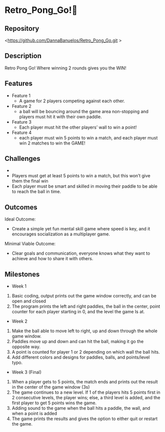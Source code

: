 # Retro_Pong_Go!🏓

## Repository
<https://github.com/DannaBanuelos/Retro_Pong_Go.git >

## Description
Retro Pong Go! Where winning 2 rounds gives you the WIN!

## Features
- Feature 1
	- A game for 2 players competing against each other.
- Feature 2
	- a ball will be bouncing around the game area non-stopping and players must hit it with their own paddle. 
- Feature 3
	- Each player must hit the other players’ wall to win a point!
- Feature 4
	- each player must win 5 points to win a match, and each player must win 2 matches to win the GAME!


## Challenges
- 
- Players must get at least 5 points to win a match, but this won’t give them the final win
- Each player must be smart and skilled in moving their paddle to be able to reach the ball in time.


## Outcomes
Ideal Outcome:
- Create a simple yet fun mental skill game where speed is key, and it encourages socialization as a multiplayer game.

Minimal Viable Outcome:
- Clear goals and communication, everyone knows what they want to achieve and how to share it with others.

## Milestones
- Week 1
1.	Basic coding, output prints out the game window correctly, and can be open and closed
2.	The program prints the left and right paddles, the ball in the center, point counter for each player starting in 0, and the level the game Is at. 
 
- Week 2
1.	Make the ball able to move left to right, up and down through the whole game window.
2.	Paddles move up and down and can hit the ball, making it go the opposite way.
3.	A point is counted for player 1 or 2 depending on which wall the ball hits.
4.	Add different colors and designs for paddles, balls, and points/level typo.
 
- Week 3 (Final)
1.	When a player gets to 5 points, the match ends and prints out the result in the center of the game window (3s)
2.	The game continues to a new level. If 1 of the players hits 5 points first in 2 consecutive levels, the player wins; else, a third level is added, and the first player to get 5 points wins the game.
3.	Adding sound to the game when the ball hits a paddle, the wall, and when a point is added
4.	The game prints the results and gives the option to either quit or restart the game.

